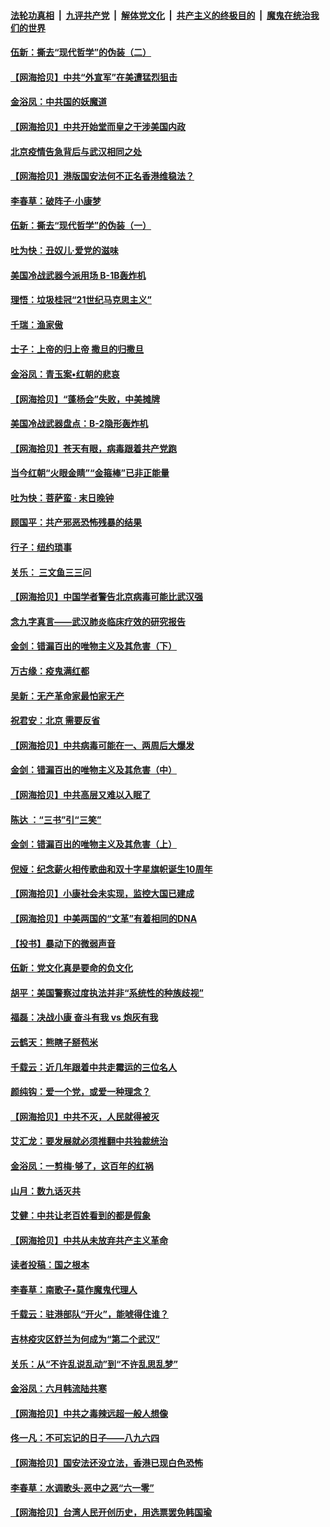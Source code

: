 ####  [法轮功真相](../../../../basic/blob/master/README.md?t=06260731) &nbsp;|&nbsp; [九评共产党](../../../../9ping.md/blob/master/README.md?t=06260731) &nbsp;|&nbsp; [解体党文化](../../../../jtdwh.md/blob/master/README.md?t=06260731)  &nbsp;|&nbsp; [共产主义的终极目的](../../../../gczydzjmd.md/blob/master/README.md?t=06260731) &nbsp;|&nbsp; [魔鬼在统治我们的世界](../../../../mgztzwmdsj.md/blob/master/README.md?t=06260731) 

#### [伍新：撕去“现代哲学”的伪装（二）](../pages/nsc993/n12211310.md?t=06260731) 

#### [【网海拾贝】中共“外宣军”在美遭猛烈狙击](../pages/nsc993/n12211190.md?t=06260731) 

#### [金浴凤：中共国的妖魔道](../pages/nsc993/n12208163.md?t=06260731) 

#### [【网海拾贝】中共开始堂而皇之干涉美国内政](../pages/nsc993/n12205646.md?t=06260731) 

#### [北京疫情告急背后与武汉相同之处](../pages/nsc993/n12201610.md?t=06260731) 

#### [【网海拾贝】港版国安法何不正名香港维稳法？](../pages/nsc993/n12203675.md?t=06260731) 

#### [李春草：破阵子·小康梦](../pages/nsc993/n12202996.md?t=06260731) 

#### [伍新：撕去“现代哲学”的伪装（一）](../pages/nsc993/n12202666.md?t=06260731) 

#### [吐为快：丑奴儿·爱党的滋味](../pages/nsc993/n12202630.md?t=06260731) 

#### [美国冷战武器今派用场 B-1B轰炸机](../pages/nsc993/n12202368.md?t=06260731) 

#### [理悟：垃圾桂冠“21世纪马克思主义”](../pages/nsc993/n12201220.md?t=06260731) 

#### [千瑞：渔家傲](../pages/nsc993/n12201174.md?t=06260731) 

#### [士子：上帝的归上帝 撒旦的归撒旦](../pages/nsc993/n12199902.md?t=06260731) 

#### [金浴凤：青玉案•红朝的悲哀](../pages/nsc993/n12199650.md?t=06260731) 

#### [【网海拾贝】“蓬杨会”失败，中美摊牌](../pages/nsc993/n12199598.md?t=06260731) 

#### [美国冷战武器盘点：B-2隐形轰炸机](../pages/nsc993/n12199226.md?t=06260731) 

#### [【网海拾贝】苍天有眼，病毒跟着共产党跑](../pages/nsc993/n12197648.md?t=06260731) 

#### [当今红朝“火眼金睛”“金箍棒”已非正能量](../pages/nsc993/n12196834.md?t=06260731) 

#### [吐为快：菩萨蛮 · 末日晚钟](../pages/nsc993/n12196689.md?t=06260731) 

#### [顾国平：共产邪恶恐怖残暴的结果](../pages/nsc993/n12195238.md?t=06260731) 

#### [行子：纽约琐事](../pages/nsc993/n12194752.md?t=06260731) 

#### [关乐： 三文鱼三三问](../pages/nsc993/n12194626.md?t=06260731) 

#### [【网海拾贝】中国学者警告北京病毒可能比武汉强](../pages/nsc993/n12193964.md?t=06260731) 

#### [念九字真言——武汉肺炎临床疗效的研究报告](../pages/nsc993/n12190804.md?t=06260731) 

#### [金剑：错漏百出的唯物主义及其危害（下）](../pages/nsc993/n12191909.md?t=06260731) 

#### [万古缘：疫鬼满红都](../pages/nsc993/n12191847.md?t=06260731) 

#### [吴新：无产革命家最怕家无产](../pages/nsc993/n12191806.md?t=06260731) 

#### [祝君安：北京 需要反省](../pages/nsc993/n12191766.md?t=06260731) 

#### [【网海拾贝】中共病毒可能在一、两周后大爆发](../pages/nsc993/n12190517.md?t=06260731) 

#### [金剑：错漏百出的唯物主义及其危害（中）](../pages/nsc993/n12188778.md?t=06260731) 

#### [【网海拾贝】中共高层又难以入眠了](../pages/nsc993/n12188425.md?t=06260731) 

#### [陈达 ：“三书”引“三笑”](../pages/nsc993/n12187929.md?t=06260731) 

#### [金剑：错漏百出的唯物主义及其危害（上）](../pages/nsc993/n12186502.md?t=06260731) 

#### [倪娅：纪念薪火相传歌曲和双十字星旗帜诞生10周年](../pages/nsc993/n12186439.md?t=06260731) 

#### [【网海拾贝】小康社会未实现，监控大国已建成](../pages/nsc993/n12185468.md?t=06260731) 

#### [【网海拾贝】中美两国的“文革”有着相同的DNA](../pages/nsc993/n12184487.md?t=06260731) 

#### [【投书】暴动下的微弱声音](../pages/nsc993/n12183493.md?t=06260731) 

#### [伍新：党文化真是要命的负文化](../pages/nsc993/n12182742.md?t=06260731) 

#### [胡平：美国警察过度执法并非“系统性的种族歧视”](../pages/nsc993/n12182713.md?t=06260731) 

#### [福磊：决战小康 奋斗有我 vs 炮灰有我](../pages/nsc993/n12182693.md?t=06260731) 

#### [云鹤天：熊瞎子掰苞米](../pages/nsc993/n12182680.md?t=06260731) 

#### [千载云：近几年跟着中共走霉运的三位名人](../pages/nsc993/n12182649.md?t=06260731) 

#### [颜纯钩：爱一个党，或爱一种理念？](../pages/nsc993/n12182640.md?t=06260731) 

#### [【网海拾贝】中共不灭，人民就得被灭](../pages/nsc993/n12180698.md?t=06260731) 

#### [艾汇龙：要发展就必须推翻中共独裁统治](../pages/nsc993/n12180647.md?t=06260731) 

#### [金浴凤：一剪梅·够了，这百年的红祸](../pages/nsc993/n12180002.md?t=06260731) 

#### [山月：数九话灭共](../pages/nsc993/n12179940.md?t=06260731) 

#### [艾健：中共让老百姓看到的都是假象](../pages/nsc993/n12179778.md?t=06260731) 

#### [【网海拾贝】中共从未放弃共产主义革命](../pages/nsc993/n12176687.md?t=06260731) 

#### [读者投稿：国之根本](../pages/nsc993/n12176662.md?t=06260731) 

#### [李春草：南歌子•莫作魔鬼代理人](../pages/nsc993/n12176610.md?t=06260731) 

#### [千载云：驻港部队“开火”，能唬得住谁？](../pages/nsc993/n12176028.md?t=06260731) 

#### [吉林疫灾区舒兰为何成为“第二个武汉”](../pages/nsc993/n12172816.md?t=06260731) 

#### [关乐：从“不许乱说乱动”到“不许乱思乱梦”](../pages/nsc993/n12174760.md?t=06260731) 

#### [金浴凤：六月韩流陆共寒](../pages/nsc993/n12174739.md?t=06260731) 

#### [【网海拾贝】中共之毒辣远超一般人想像](../pages/nsc993/n12174574.md?t=06260731) 

#### [佟一凡：不可忘记的日子——八九六四](../pages/nsc993/n12174371.md?t=06260731) 

#### [【网海拾贝】国安法还没立法，香港已现白色恐怖](../pages/nsc993/n12172467.md?t=06260731) 

#### [李春草：水调歌头·恶中之恶“六一零”](../pages/nsc993/n12171662.md?t=06260731) 

#### [【网海拾贝】台湾人民开创历史，用选票罢免韩国瑜](../pages/nsc993/n12169412.md?t=06260731) 

